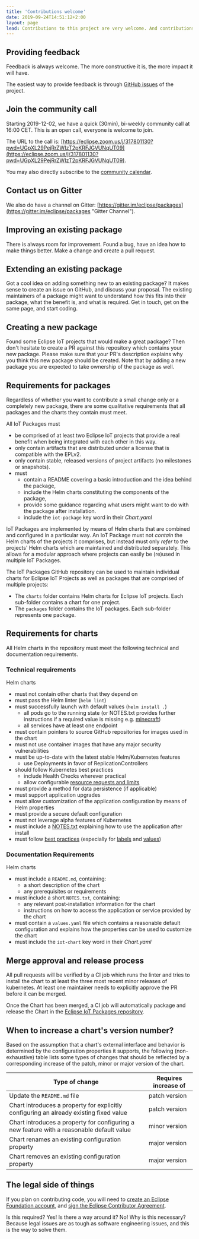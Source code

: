 ```yaml
---
title: 'Contributions welcome'
date: 2019-09-24T14:51:12+2:00
layout: page
lead: Contributions to this project are very welcome. And contributions can come in many different forms, one of it is code.
---
```


## Providing feedback

Feedback is always welcome. The more constructive it is, the more impact it will have.

The easiest way to provide feedback is through
[GitHub issues](https://github.com/eclipse/packages/issues) of the project.

## Join the community call

Starting <time datetime="2019-12-02">2019-12-02</time>, we have a quick (30min), bi-weekly
community call at <time datetime="16:00">16:00</time> CET. This is an open call,
everyone is welcome to join.

The URL to the call is: [https://eclipse.zoom.us/j/317801130?pwd=UGpXL29PejRrZWIzT2pKRFJGVUNqUT09](https://eclipse.zoom.us/j/317801130?pwd=UGpXL29PejRrZWIzT2pKRFJGVUNqUT09).

You may also directly subscribe to the [community calendar](https://calendar.google.com/calendar/embed?src=u5j68s710reqmr37vd78jdlbm4%40group.calendar.google.com).

## Contact us on Gitter

We also do have a channel on Gitter: [https://gitter.im/eclipse/packages](https://gitter.im/eclipse/packages "Gitter Channel").

## Improving an existing package

There is always room for improvement. Found a bug, have an idea how to make things better.
Make a change and create a pull request.

## Extending an existing package

Got a cool idea on adding something new to an existing package? It makes sense to create an issue on GitHub,
and discuss your proposal. The existing maintainers of a package might want to understand how this fits
into their package, what the benefit is, and what is required. Get in touch, get on the same page, and start coding.

## Creating a new package

Found some Eclipse IoT projects that would make a great package? Then don't hesitate to create a
PR against this repository which contains your new package. Please make sure that your PR's description
explains why you think this new package should be created. Note that by adding a new package you
are expected to take ownership of the package as well.

## Requirements for packages

Regardless of whether you want to contribute a small change only or a completely new package, there
are some qualitative requirements that all packages and the charts they contain must meet.

All IoT Packages must

* be comprised of at least two Eclipse IoT projects that provide a real benefit when being
  integrated with each other in this way.
* only contain artifacts that are distributed under a license that is compatible with the EPLv2.
* only contain stable, released versions of project artifacts (no milestones or snapshots).
* must
  * contain a README covering a basic introduction and the idea behind the package,
  * include the Helm charts constituting the components of the package,
  * provide some guidance regarding what users might want to do with the package after installation.
  * include the `iot-package` key word in their *Chart.yaml*

IoT Packages are implemented by means of Helm charts that are combined and configured in
a particular way. An IoT Package must not *contain* the Helm charts of the projects it comprises,
but instead must only *refer* to the projects' Helm charts which are maintained and distributed separately.
This allows for a modular approach where projects can easily be (re)used in multiple IoT Packages.

The IoT Packages GitHub repository can be used to maintain individual charts for Eclipse IoT Projects
as well as packages that are comprised of multiple projects:

* The `charts` folder contains Helm charts for Eclipse IoT projects. Each sub-folder contains a chart for
  one project.
* The `packages` folder contains the IoT packages. Each sub-folder represents one package.

## Requirements for charts

All Helm charts in the repository must meet the following technical and documentation requirements.

### Technical requirements

Helm charts

* must not contain other charts that they depend on
* must pass the Helm linter (`helm lint`)
* must successfully launch with default values (`helm install .`)
    * all pods go to the running state (or NOTES.txt provides further instructions if a required value is missing e.g. [minecraft](https://github.com/helm/charts/blob/master/stable/minecraft/templates/NOTES.txt#L3))
    * all services have at least one endpoint
* must contain pointers to source GitHub repositories for images used in the chart
* must not use container images that have any major security vulnerabilities
* must be up-to-date with the latest stable Helm/Kubernetes features
    * use Deployments in favor of ReplicationControllers
* should follow Kubernetes best practices
    * include Health Checks wherever practical
    * allow configurable [resource requests and limits](https://kubernetes.io/docs/concepts/configuration/manage-resources-containers/#resource-requests-and-limits-of-pod-and-container)
* must provide a method for data persistence (if applicable)
* must support application upgrades
* must allow customization of the application configuration by means of Helm properties
* must provide a secure default configuration
* must not leverage alpha features of Kubernetes
* must include a [NOTES.txt](https://helm.sh/docs/topics/charts/#chart-license-readme-and-notes) explaining how to use the application after install
* must follow [best practices](https://helm.sh/docs/chart_best_practices/)
  (especially for [labels](https://helm.sh/docs/chart_best_practices/labels/)
  and [values](https://helm.sh/docs/chart_best_practices/values/))

### Documentation Requirements

Helm charts

* must include a `README.md`, containing:
    * a short description of the chart
    * any prerequisites or requirements
* must include a short `NOTES.txt`, containing:
    * any relevant post-installation information for the chart
    * instructions on how to access the application or service provided by the chart
* must contain a `values.yaml` file which contains a reasonable default configuration and explains
  how the properties can be used to customize the chart
* must include the `iot-chart` key word in their *Chart.yaml*

## Merge approval and release process

All pull requests will be verified by a CI job which runs the linter and tries to install the chart to at least the three most recent minor releases of kubernetes.
At least one maintainer needs to explicitly approve the PR before it can be merged.

Once the Chart has been merged, a CI job will automatically package and release the Chart in the [Eclipse IoT Packages repository](https://eclipse.org/packages/repository/).

## When to increase a chart's version number?

Based on the assumption that a chart's external interface and behavior is determined by the
configuration properties it supports, the following (non-exhaustive) table lists some types
of changes that should be reflected by a corresponding increase of the patch, minor or major
version of the chart.

| Type of change | Requires increase of |
| -------------- | -------------------- |
| Update the `README.md` file | patch version |
| Chart introduces a property for explicitly configuring an already existing fixed value | patch version |
| Chart introduces a property for configuring a new feature with a reasonable default value | minor version |
| Chart renames an existing configuration property | major version |
| Chart removes an existing configuration property | major version |

## The legal side of things

If you plan on contributing code, you will need to
[create an Eclipse Foundation account](https://accounts.eclipse.org/user/register),
and [sign the Eclipse Contributor Agreement](https://accounts.eclipse.org/user/eca).

Is this required? Yes! Is there a way around it? No! Why is this necessary? Because legal
issues are as tough as software engineering issues, and this is the way to solve them.

